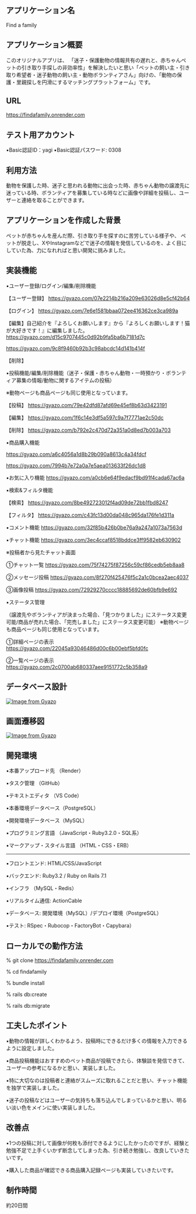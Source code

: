 

## アプリケーション名
Find a family

## アプリケーション概要
このオリジナルアプリは、
「迷子・保護動物の情報共有の遅れと、赤ちゃんペットの引き取り手探しの非効率性」を解決したいと思い「ペットの飼い主・引き取り希望者・迷子動物の飼い主・動物ボランティアさん」向けの、「動物の保護・里親探しを円滑にするマッチングプラットフォーム」です。

## URL
https://findafamily.onrender.com

## テスト用アカウント
▪️Basic認証ID：yagi
▪️Basic認証パスワード: 0308

## 利用方法
動物を保護した時、迷子と思われる動物に出会った時、赤ちゃん動物の譲渡先に迷っている時、ボランティアを募集している時などに画像や詳細を投稿し、ユーザーと連絡を取ることができます。

## アプリケーションを作成した背景
ペットが赤ちゃんを産んだ際、引き取り手を探すのに苦労している様子や、
ペットが脱走し、XやInstagramなどで迷子の情報を発信しているのを、よく目にしていた為、力になれればと思い開発に挑みました。

## 実装機能
▪️ユーザー登録/ログイン/編集/削除機能

【ユーザー登録】
https://gyazo.com/07e2214b216a209e63026d8e5cf42b64

【ログイン】
https://gyazo.com/7e6e1581bbaa072ee416362ce3ca989a

【編集】自己紹介を『よろしくお願いします』から『よろしくお願いします！猫が大好きです！』に編集しました。
https://gyazo.com/d15c9707445c0d92b9fa5ba6b7181d7c

https://gyazo.com/9c8f9460b92b3c98abcdc14d141b414f

【削除】

▪️投稿機能/編集/削除機能（迷子・保護・赤ちゃん動物・一時預かり・ボランティア募集の情報/動物に関するアイテムの投稿）

※動物ページも商品ページも同じ使用となっています。

【投稿】
https://gyazo.com/79e42dfd87afd69e45ef8b63d3423191

【編集】
https://gyazo.com/1f6c14e3df5a597c9a7f7771ae2c50dc

【削除】
https://gyazo.com/b792e2c470d72a351a0d8ed7b003a703

▪️商品購入機能

https://gyazo.com/a6c4056a1d8b29b090a8613c4a34fdcf

https://gyazo.com/7994b7e72a0a7e5aea013633f26dc1d8

▪️お気に入り機能
https://gyazo.com/a0cb6e64f9edacf9bd91f4cada67ac6a

▪️検索&フィルタ機能

【検索】
https://gyazo.com/8be492723012f4ad09de72bb1fbd8247

【フィルタ】
https://gyazo.com/c43fc13d00da048c965da176fe1d311a

▪️コメント機能
https://gyazo.com/32f85b426b0be76a9a247a1073a7563d

▪️チャット機能
https://gyazo.com/3ec4ccaf8518bddce3ff9582eb630902

※投稿者から見たチャット画面

①チャット一覧
https://gyazo.com/75f74275f87256c59cf86cedb5eb8aa8

②メッセージ投稿
https://gyazo.com/8f270f425476f5c2a1c0bcea2aec4037

③画像投稿
https://gyazo.com/72929270cccc18885692de60bfb9e692

▪️ステータス管理

（譲渡先やボランティアが決まった場合、「見つかりました」にステータス変更可能/商品が売れた場合、「完売しました」にステータス変更可能）
※動物ページも商品ページも同じ使用となっています。

①詳細ページの表示
https://gyazo.com/22045a93046486d00c6b00ebf5bfd0fc

②一覧ページの表示
https://gyazo.com/2c0700ab680337aee9151772c5b358a9

## データベース設計
[![Image from Gyazo](https://i.gyazo.com/b3403395b60277b29f94617d5eb85f31.png)](https://gyazo.com/b3403395b60277b29f94617d5eb85f31)

## 画面遷移図
[![Image from Gyazo](https://i.gyazo.com/e6981b22d31bec2743d9d315a9408720.png)](https://gyazo.com/e6981b22d31bec2743d9d315a9408720)

## 開発環境
▪️本番アップロード先 （Render）

▪️タスク管理 （GitHub）

▪️テキストエディタ （VS Code）

▪️本番環境データベース（PostgreSQL）

▪️開発環境データベース（MySQL）

▪️プログラミング言語 （JavaScript・Ruby3.2.0・SQL系）

▪️マークアップ・スタイル言語 （HTML・CSS・ERB）

____________________________________

▪️フロントエンド: HTML/CSS/JavaScript

▪️バックエンド: Ruby3.2 / Ruby on Rails 7.1

▪️インフラ （MySQL・Redis）

▪️リアルタイム通信: ActionCable

▪️データベース: 開発環境（MySQL）/デプロイ環境（PostgreSQL）

▪️テスト: RSpec・Rubocop・FactoryBot・Capybara）


## ローカルでの動作方法
% git clone https://findafamily.onrender.com

% cd findafamily

% bundle install

% rails db:create

% rails db:migrate

## 工夫したポイント
▪️動物の情報が詳しくわかるよう、投稿時にできるだけ多くの情報を入力できるように設定しました。

▪️商品投稿機能はおすすめのペット商品が投稿できたら、体験談を発信できて、ユーザーの参考になるかと思い、実装しました。

▪️特に大切なのは投稿者と連絡がスムーズに取れることだと思い、チャット機能を独学で実装しました。

▪️迷子の投稿などはユーザーの気持ちも落ち込んでしまっているかと思い、明るい淡い色をメインに使い実装しました。


## 改善点
▪️1つの投稿に対して画像が何枚も添付できるようにしたかったのですが、経験と勉強不足で上手くいかず断念してしまった為、引き続き勉強し、改良していきたいです。

▪購入した商品が確認できる商品購入記録ページも実装していきたいです。

## 制作時間
約20日間
